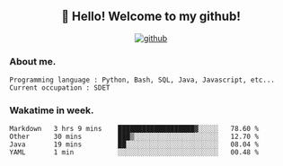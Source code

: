 <h2 align="center">👋 Hello! Welcome to my github! </h2>
<p align="center">
  <a href="https://github.com/usergwen"><img src="https://img.shields.io/badge/GitHub-24292e" alt="github"></a>
</p>

### About me.

```Plain Text
Programming language : Python, Bash, SQL, Java, Javascript, etc...
Current occupation : SDET
```
### Wakatime in week.

<!--START_SECTION:waka-->
```text
Markdown   3 hrs 9 mins    ███████████████████▓░░░░░   78.60 % 
Other      30 mins         ███▒░░░░░░░░░░░░░░░░░░░░░   12.70 % 
Java       19 mins         ██░░░░░░░░░░░░░░░░░░░░░░░   08.04 % 
YAML       1 min           ░░░░░░░░░░░░░░░░░░░░░░░░░   00.48 % 
```
<!--END_SECTION:waka-->
